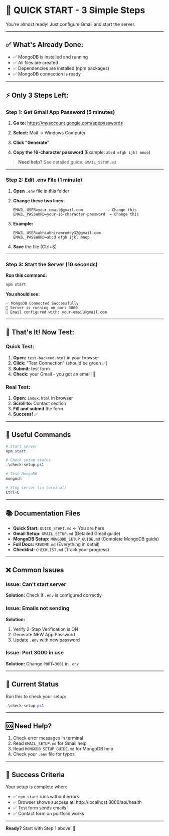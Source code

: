 # 🚀 QUICK START - 3 Simple Steps

You're almost ready! Just configure Gmail and start the server.

---

## ✅ What's Already Done:

- ✅ MongoDB is installed and running
- ✅ All files are created
- ✅ Dependencies are installed (npm packages)
- ✅ MongoDB connection is ready

---

## ⚡ Only 3 Steps Left:

### Step 1: Get Gmail App Password (5 minutes)

1. **Go to:** https://myaccount.google.com/apppasswords
   
2. **Select:** Mail → Windows Computer

3. **Click "Generate"**

4. **Copy the 16-character password**
   (Example: `abcd efgh ijkl mnop`)

> **Need help?** See detailed guide: `GMAIL_SETUP.md`

---

### Step 2: Edit .env File (1 minute)

1. **Open** `.env` file in this folder

2. **Change these two lines:**
   ```env
   EMAIL_USER=your-email@gmail.com           ← Change this
   EMAIL_PASSWORD=your-16-character-password  ← Change this
   ```

3. **Example:**
   ```env
   EMAIL_USER=abhiabhiramreddy32@gmail.com
   EMAIL_PASSWORD=abcd efgh ijkl mnop
   ```

4. **Save** the file (Ctrl+S)

---

### Step 3: Start the Server (10 seconds)

**Run this command:**
```powershell
npm start
```

**You should see:**
```
✅ MongoDB Connected Successfully
🚀 Server is running on port 3000
📧 Email configured with: your-email@gmail.com
```

---

## 🎉 That's It! Now Test:

### Quick Test:
1. **Open:** `test-backend.html` in your browser
2. **Click:** "Test Connection" (should be green ✅)
3. **Submit:** test form
4. **Check:** your Gmail - you got an email! 📧

### Real Test:
1. **Open:** `index.html` in browser
2. **Scroll to:** Contact section
3. **Fill and submit** the form
4. **Success!** ✅

---

## 📁 Useful Commands

```powershell
# Start server
npm start

# Check setup status
.\check-setup.ps1

# Test MongoDB
mongosh

# Stop server (in terminal)
Ctrl+C
```

---

## 📚 Documentation Files

- **Quick Start:** `QUICK_START.md` ← You are here
- **Gmail Setup:** `GMAIL_SETUP.md` (Detailed Gmail guide)
- **MongoDB Setup:** `MONGODB_SETUP_GUIDE.md` (Complete MongoDB guide)
- **Full Docs:** `README.md` (Everything in detail)
- **Checklist:** `CHECKLIST.md` (Track your progress)

---

## ❌ Common Issues

### Issue: Can't start server
**Solution:** Check if `.env` is configured correctly

### Issue: Emails not sending
**Solution:** 
1. Verify 2-Step Verification is ON
2. Generate NEW App Password
3. Update `.env` with new password

### Issue: Port 3000 in use
**Solution:** Change `PORT=3001` in `.env`

---

## 🎯 Current Status

Run this to check your setup:
```powershell
.\check-setup.ps1
```

---

## 🆘 Need Help?

1. Check error messages in terminal
2. Read `GMAIL_SETUP.md` for Gmail help
3. Read `MONGODB_SETUP_GUIDE.md` for MongoDB help
4. Check your `.env` file for typos

---

## 🎊 Success Criteria

Your setup is complete when:
- ✅ `npm start` runs without errors
- ✅ Browser shows success at: http://localhost:3000/api/health
- ✅ Test form sends emails
- ✅ Contact form on portfolio works

---

**Ready?** Start with Step 1 above! 🚀
